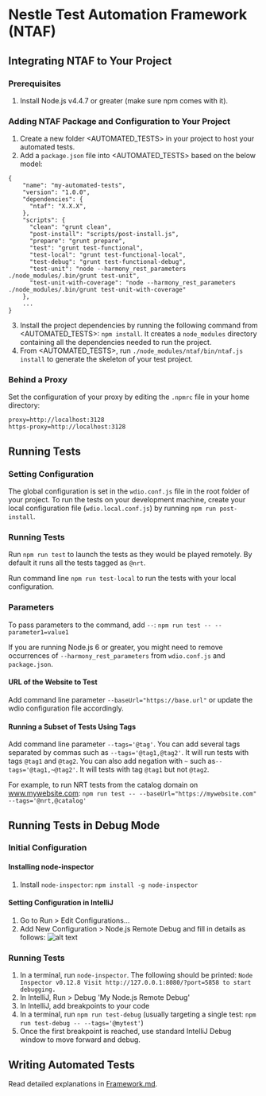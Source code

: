 # Nestle Test Automation Framework (NTAF)

## Integrating NTAF to Your Project

### Prerequisites
1. Install Node.js v4.4.7 or greater (make sure npm comes with it).


### Adding NTAF Package and Configuration to Your Project
1. Create a new folder <AUTOMATED_TESTS> in your project to host your automated tests.
2. Add a `package.json` file into <AUTOMATED_TESTS> based on the below model:
```
{
    "name": "my-automated-tests",
    "version": "1.0.0",
    "dependencies": {
      "ntaf": "X.X.X",
    },
    "scripts": {
      "clean": "grunt clean",
      "post-install": "scripts/post-install.js",
      "prepare": "grunt prepare",
      "test": "grunt test-functional",
      "test-local": "grunt test-functional-local",
      "test-debug": "grunt test-functional-debug",
      "test-unit": "node --harmony_rest_parameters ./node_modules/.bin/grunt test-unit",
      "test-unit-with-coverage": "node --harmony_rest_parameters ./node_modules/.bin/grunt test-unit-with-coverage"
    },
    ...
}    
```
3. Install the project dependencies by running the following command from <AUTOMATED_TESTS>: `npm install`. It creates a `node_modules` directory containing all the dependencies needed to run the project.
4. From <AUTOMATED_TESTS>, run `./node_modules/ntaf/bin/ntaf.js install` to generate the skeleton of your test project.

### Behind a Proxy
Set the configuration of your proxy by editing the `.npmrc` file in your home directory:
```
proxy=http://localhost:3128
https-proxy=http://localhost:3128
```


## Running Tests

### Setting Configuration
The global configuration is set in the `wdio.conf.js` file in the root folder of your project.
To run the tests on your development machine, create your local configuration file (`wdio.local.conf.js`) by running `npm run post-install`.

### Running Tests
Run `npm run test` to launch the tests as they would be played remotely.
By default it runs all the tests tagged as `@nrt`.

Run command line `npm run test-local` to run the tests with your local configuration.

### Parameters
To pass parameters to the command, add `--`: `npm run test -- --parameter1=value1`

If you are running Node.js 6 or greater, you might need to remove occurrences of `--harmony_rest_parameters` from 
`wdio.conf.js` and `package.json`.

#### URL of the Website to Test
Add command line parameter `--baseUrl="https://base.url"` or update the wdio configuration file accordingly.

#### Running a Subset of Tests Using Tags
Add command line parameter `--tags='@tag'`.
You can add several tags separated by commas such as `--tags='@tag1,@tag2'`. It will run tests with tags `@tag1` and `@tag2`.
You can also add negation with `~` such as`--tags='@tag1,~@tag2'`. It will tests with tag `@tag1` but not `@tag2`.

For example, to run NRT tests from the catalog domain on www.mywebsite.com:
`npm run test -- --baseUrl="https://mywebsite.com" --tags='@nrt,@catalog'`


## Running Tests in Debug Mode

### Initial Configuration

#### Installing node-inspector
1. Install `node-inspector`: `npm install -g node-inspector`

#### Setting Configuration in IntelliJ
1. Go to Run > Edit Configurations...
1. Add New Configuration > Node.js Remote Debug and fill in details as follows:
![alt text](https://github.com/nespresso/ntaf/blob/master/template/doc/resources/intellij-debug-configuration.png)

### Running Tests
1. In a terminal, run `node-inspector`. The following should be printed:
`Node Inspector v0.12.8
 Visit http://127.0.0.1:8080/?port=5858 to start debugging.
`
1. In IntelliJ, Run > Debug 'My Node.js Remote Debug'
1. In IntelliJ, add breakpoints to your code
1. In a terminal, run `npm run test-debug` (usually targeting a single test: `npm run test-debug -- --tags='@mytest'`)
1. Once the first breakpoint is reached, use standard IntelliJ Debug window to move forward and debug.


## Writing Automated Tests
Read detailed explanations in [Framework.md](https://github.com/nespresso/ntaf/blob/master/template/doc/Framework.md).
